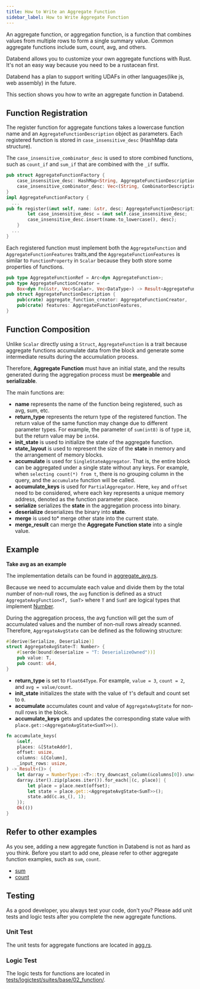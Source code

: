 ```yaml
---
title: How to Write an Aggregate Function
sidebar_label: How to Write Aggregate Function
---
```


An aggregate function, or aggregation function, is a function that combines values from multiple rows to form a single summary value. Common aggregate functions include sum, count, avg, and others.

Databend allows you to customize your own aggregate functions with Rust. It's not an easy way because you need to be a rustacean first.

Databend has a plan to support writing UDAFs in other languages(like js, web assembly) in the future.

This section shows you how to write an aggregate function in Databend.

## Function Registration

The register function for aggregate functions takes a lowercase function name and an `AggregateFunctionDescription` object as parameters. Each registered function is stored in `case_insensitive_desc` (HashMap data structure).

The `case_insensitive_combinator_desc` is used to store combined functions, such as `count_if` and `sum_if` that are combined with the `_if` suffix.

```rust
pub struct AggregateFunctionFactory {
    case_insensitive_desc: HashMap<String, AggregateFunctionDescription>,
    case_insensitive_combinator_desc: Vec<(String, CombinatorDescription)>,
}
impl AggregateFunctionFactory {
  ...
pub fn register(&mut self, name: &str, desc: AggregateFunctionDescription) {
        let case_insensitive_desc = &mut self.case_insensitive_desc;
        case_insensitive_desc.insert(name.to_lowercase(), desc);
    }
  ...
}
```

Each registered function must implement both the `AggregateFunction` and `AggregateFunctionFeatures` traits,and the `AggregateFunctionFeatures` is similar to `FunctionProperty` in `Scalar` because they both store some properties of functions.

```rust
pub type AggregateFunctionRef = Arc<dyn AggregateFunction>;
pub type AggregateFunctionCreator =
    Box<dyn Fn(&str, Vec<Scalar>, Vec<DataType>) -> Result<AggregateFunctionRef> + Sync + Send>;
pub struct AggregateFunctionDescription {
    pub(crate) aggregate_function_creator: AggregateFunctionCreator,
    pub(crate) features: AggregateFunctionFeatures,
}
```

## Function Composition

Unlike `Scalar` directly using a `Struct`, `AggregateFunction` is a trait because aggregate functions accumulate data from the block and generate some intermediate results during the accumulation process.

Therefore, **Aggregate Function** must have an initial state, and the results generated during the aggregation process must be **mergeable** and **serializable**.

The main functions are:

- **name** represents the name of the function being registered, such as avg, sum, etc.
- **return_type** represents the return type of the registered function. The return value of the same function may change due to different parameter types. For example, the parameter of `sum(int8)` is of type `i8`, but the return value may be `int64`.
- **init_state** is used to initialize the state of the aggregate function.
- **state_layout** is used to represent the size of the **state** in memory and the arrangement of memory blocks.
- **accumulate** is used for `SingleStateAggregator`. That is, the entire block can be aggregated under a single state without any keys. For example, when `selecting count(*) from t`, there is no grouping column in the query, and the `accumulate` function will be called.
- **accumulate_keys** is used for `PartialAggregator`. Here, `key` and `offset` need to be considered, where each key represents a unique memory address, denoted as the function parameter place.
- **serialize** serializes the **state** in the aggregation process into binary.
- **deserialize** deserializes the binary into **state**.
- **merge** is used to\* merge other state into the current state.
- **merge_result** can merge the **Aggregate Function state** into a single value.

## Example

**Take avg as an example**

The implementation details can be found in [aggregate_avg.rs](https://github.com/databendlabs/databend/blob/d5e06af03ba0f99afdd6bdc974bf2f5c1c022db8/src/query/functions/src/aggregates/aggregate_avg.rs).

Because we need to accumulate each value and divide them by the total number of non-null rows, the `avg` function is defined as a struct `AggregateAvgFunction<T, SumT>` where `T` and `SumT` are logical types that implement [Number](https://github.com/databendlabs/databend/blob/2aec38605eebb7f0e1717f7f54ec52ae0f2e530b/src/query/expression/src/types/number.rs).

During the aggregation process, the avg function will get the sum of accumulated values and the number of non-null rows already scanned. Therefore, `AggregateAvgState` can be defined as the following structure:

```rust
#[derive(Serialize, Deserialize)]
struct AggregateAvgState<T: Number> {
    #[serde(bound(deserialize = "T: DeserializeOwned"))]
    pub value: T,
    pub count: u64,
}
```

- **return_type** is set to `Float64Type`. For example, `value = 3`, `count = 2`, and `avg = value/count`.
- **init_state** initializes the state with the value of `T`'s default and count set to `0`.
- **accumulate** accumulates count and value of `AggregateAvgState` for non-null rows in the block.
- **accumulate_keys** gets and updates the corresponding state value with `place.get::<AggregateAvgState<SumT>>()`.

```rust
fn accumulate_keys(
    &self,
    places: &[StateAddr],
    offset: usize,
    columns: &[Column],
    _input_rows: usize,
) -> Result<()> {
    let darray = NumberType::<T>::try_downcast_column(&columns[0]).unwrap();
    darray.iter().zip(places.iter()).for_each(|(c, place)| {
        let place = place.next(offset);
        let state = place.get::<AggregateAvgState<SumT>>();
        state.add(c.as_(), 1);
    });
    Ok(())
}
```

## Refer to other examples

As you see, adding a new aggregate function in Databend is not as hard as you think.
Before you start to add one, please refer to other aggregate function examples, such as `sum`, `count`.

- [sum](https://github.com/databendlabs/databend/blob/d5e06af03ba0f99afdd6bdc974bf2f5c1c022db8/src/query/functions/src/aggregates/aggregate_sum.rs)
- [count](https://github.com/databendlabs/databend/blob/d5e06af03ba0f99afdd6bdc974bf2f5c1c022db8/src/query/functions/src/aggregates/aggregate_count.rs)

## Testing

As a good developer, you always test your code, don't you? Please add unit tests and logic tests after you complete the new aggregate functions.

### Unit Test

The unit tests for aggregate functions are located in [agg.rs](https://github.com/databendlabs/databend/blob/d5e06af03ba0f99afdd6bdc974bf2f5c1c022db8/src/query/functions/tests/it/aggregates/agg.rs).

### Logic Test

The logic tests for functions are located in [tests/logictest/suites/base/02_function/](https://github.com/databendlabs/databend/tree/d5e06af03ba0f99afdd6bdc974bf2f5c1c022db8/tests/sqllogictests/suites/query/02_function).
